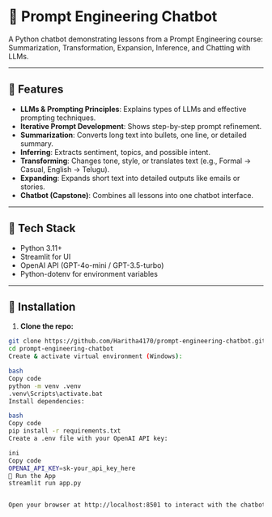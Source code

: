 # 🤖 Prompt Engineering Chatbot

A Python chatbot demonstrating lessons from a Prompt Engineering course: Summarization, Transformation, Expansion, Inference, and Chatting with LLMs.

---

## 🔹 Features

- **LLMs & Prompting Principles**: Explains types of LLMs and effective prompting techniques.
- **Iterative Prompt Development**: Shows step-by-step prompt refinement.
- **Summarization**: Converts long text into bullets, one line, or detailed summary.
- **Inferring**: Extracts sentiment, topics, and possible intent.
- **Transforming**: Changes tone, style, or translates text (e.g., Formal → Casual, English → Telugu).
- **Expanding**: Expands short text into detailed outputs like emails or stories.
- **Chatbot (Capstone)**: Combines all lessons into one chatbot interface.

---

## 🔹 Tech Stack

- Python 3.11+  
- Streamlit for UI  
- OpenAI API (GPT-4o-mini / GPT-3.5-turbo)  
- Python-dotenv for environment variables  

---

## 🔹 Installation

1. **Clone the repo:**

```bash
git clone https://github.com/Haritha4170/prompt-engineering-chatbot.git
cd prompt-engineering-chatbot
Create & activate virtual environment (Windows):

bash
Copy code
python -m venv .venv
.venv\Scripts\activate.bat
Install dependencies:

bash
Copy code
pip install -r requirements.txt
Create a .env file with your OpenAI API key:

ini
Copy code
OPENAI_API_KEY=sk-your_api_key_here
🔹 Run the App
streamlit run app.py


Open your browser at http://localhost:8501 to interact with the chatbot. 
